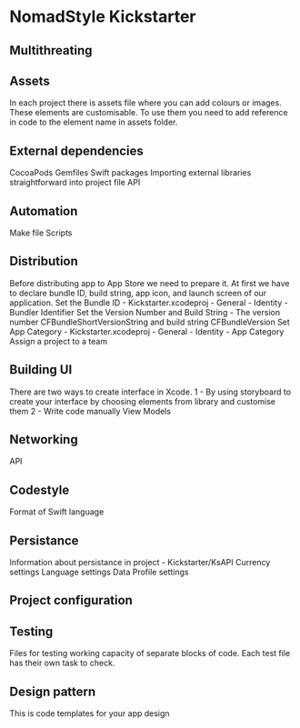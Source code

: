 # NomadStyle Kickstarter 


## Multithreating

## Assets

In each project there is assets file where you can add colours or images. These elements are customisable. To use them you need to add reference in code to the element name in assets folder.


## External dependencies

CocoaPods
Gemfiles
Swift packages
Importing external libraries straightforward into project file
API


## Automation

Make file
Scripts


## Distribution

Before distributing app to App Store we need to prepare it.
At first we have to declare bundle ID, build string, app icon, and launch screen of our application.
Set the Bundle ID - Kickstarter.xcodeproj - General - Identity - Bundler 
Identifier
Set the Version Number and Build String - The version number CFBundleShortVersionString and build string CFBundleVersion
Set App Category - Kickstarter.xcodeproj - General - Identity - App Category
Assign a project to a team


## Building UI

There are two ways to create interface in Xcode. 1 - By using storyboard to create your interface by choosing elements from library and customise them
2 - Write code manually
View Models


## Networking

API


## Codestyle

Format of Swift language


## Persistance

Information about persistance in project - Kickstarter/KsAPI
Currency settings 
Language settings
Data
Profile settings


## Project configuration


## Testing
Files for testing working capacity of separate blocks of code. Each test file has their own task to check.


## Design pattern
This is code templates for your app design